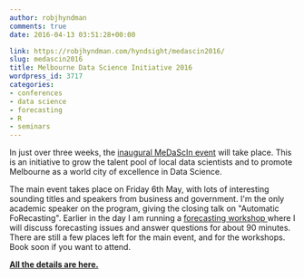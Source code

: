 ```yaml
---
author: robjhyndman
comments: true
date: 2016-04-13 03:51:28+00:00

link: https://robjhyndman.com/hyndsight/medascin2016/
slug: medascin2016
title: Melbourne Data Science Initiative 2016
wordpress_id: 3717
categories:
- conferences
- data science
- forecasting
- R
- seminars
---
```


In just over three weeks, the [inaugural MeDaScIn event](http://www.datasciencemelbourne.com/medascin2016/) will take place. This is an initiative to grow the talent pool of local data scientists and to promote Melbourne as a world city of excellence in Data Science.

The main event takes place on Friday 6th May, with lots of interesting sounding titles and speakers from business and government. I'm the only academic speaker on the program, giving the closing talk on "Automatic FoRecasting". Earlier in the day I am running a [forecasting workshop ](https://weteachme.com/datasciencemelbourne/1011364-forecasting-workshop) where I will discuss forecasting issues and answer questions for about 90 minutes. There are still a few places left for the main event, and for the workshops. Book soon if you want to attend.

**[All the details are here.](http://www.datasciencemelbourne.com/medascin2016/)**
